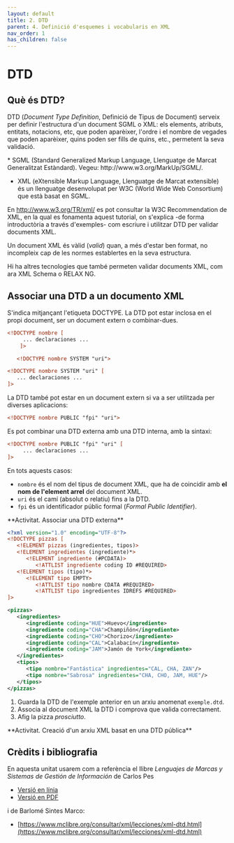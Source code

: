 ```yaml
---
layout: default
title: 2. DTD
parent: 4. Definició d'esquemes i vocabularis en XML
nav_order: 1
has_children: false
---
```



# DTD
## Què és DTD?

DTD (_Document Type Definition_, Definició de Tipus de Document) serveix per 
definir l'estructura d'un document SGML o XML: els elements, atributs, entitats, 
notacions, etc, que poden aparèixer, l'ordre i el nombre de vegades que poden 
aparèixer, quins poden ser fills de quins, etc., permetent la seva validació.

<div markdown="1" class="alert-info alert">
*  SGML (Standard Generalized Markup Language, Llenguatge de Marcat Generalitzat Estàndard). Vegeu: http://www.w3.org/MarkUp/SGML/.

* XML (eXtensible Markup Language, Llenguatge de Marcat extensible) és un llenguatge desenvolupat per W3C (World Wide Web Consortium) que està basat en SGML.

En http://www.w3.org/TR/xml/ es pot consultar la W3C Recommendation de XML, en la qual es fonamenta aquest tutorial, on s'explica -de forma introductòria a través d'exemples- com escriure i utilitzar DTD per validar documents XML.
</div>

Un document XML és vàlid (_valid_) quan, a més d'estar ben format, no incompleix cap de les normes establertes en la seva estructura.

Hi ha altres tecnologies que també permeten validar documents XML, com ara XML Schema o RELAX NG.

## Associar una DTD a un documento XML

S'indica mitjançant l'etiqueta DOCTYPE. La DTD pot estar inclosa en el propi document,
ser un document extern o combinar-dues.

```xml
<!DOCTYPE nombre [
     ... declaraciones ...
    ]>
```

```xml
   <!DOCTYPE nombre SYSTEM "uri">
```

```xml
<!DOCTYPE nombre SYSTEM "uri" [
   ... declaraciones ...
]>
```

La DTD també pot estar en un document extern si va a ser utilitzada per diverses 
aplicacions:

```xml
<!DOCTYPE nombre PUBLIC "fpi" "uri">
```
Es pot combinar una DTD externa amb una DTD interna, amb la sintaxi:

```xml
<!DOCTYPE nombre PUBLIC "fpi" "uri" [
     ... declaraciones ...
]>
```
En tots aquests casos:
- `nombre` és el nom del tipus de document XML, que ha de coincidir amb **el nom de l'element arrel** del document XML.
- `uri` és el camí (absolut o relatiu) fins a la DTD.
- `fpi` és un identificador públic formal (_Formal Public Identifier_).


<div markdown="1" class="alert-activity alert">
**Activitat. Associar una DTD externa**

```xml
<?xml version="1.0" encoding="UTF-8"?>
<!DOCTYPE pizzas [
   <!ELEMENT pizzas (ingredientes, tipos)>
   <!ELEMENT ingredientes (ingrediente)*>
      <!ELEMENT ingrediente (#PCDATA)>
         <!ATTLIST ingrediente coding ID #REQUIRED>
   <!ELEMENT tipos (tipo)*>
      <!ELEMENT tipo EMPTY>
         <!ATTLIST tipo nombre CDATA #REQUIRED>
         <!ATTLIST tipo ingredientes IDREFS #REQUIRED>
]>

<pizzas>
   <ingredientes>
      <ingrediente coding="HUE">Huevo</ingrediente>
      <ingrediente coding="CHA">Champiñón</ingrediente>
      <ingrediente coding="CHO">Chorizo</ingrediente>
      <ingrediente coding="CAL">Calabacín</ingrediente>
      <ingrediente coding="JAM">Jamón de York</ingrediente>
   </ingredientes>
   <tipos>
      <tipo nombre="Fantástica" ingredientes="CAL, CHA, ZAN"/>
      <tipo nombre="Sabrosa" ingredientes="CHA, CHO, JAM, HUE"/>
   </tipos>
</pizzas>
```
1. Guarda la DTD de l'exemple anterior en un arxiu anomenat `exemple.dtd`.
2. Associa al document XML la DTD i comprova que valida correctament.
3. Afig la pizza _prosciutto_. 
</div>



<div markdown="1" class="alert-activity alert">
**Activitat. Creació d'un arxiu XML basat en una DTD pública**


</div>

## Crèdits i bibliografia 

En aquesta unitat usarem com a referència el llibre _Lenguajes de Marcas y Sistemas de Gestión de Información_ de Carlos Pes

* [Versió en línia](https://www.abrirllave.com/dtd/que-es-dtd.php)
* [Versió en PDF](https://www.abrirllave.com/lmsgi/libro.php)

i de Barlomé Sintes Marco:

* [https://www.mclibre.org/consultar/xml/lecciones/xml-dtd.html](https://www.mclibre.org/consultar/xml/lecciones/xml-dtd.html)

